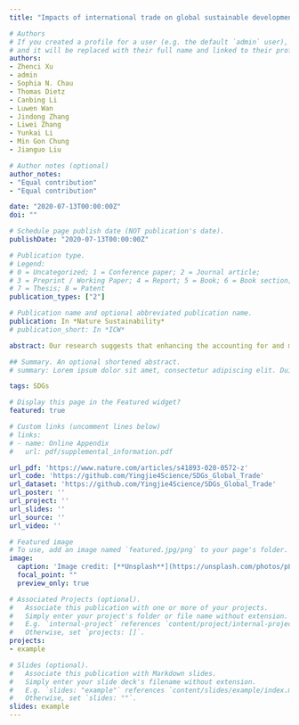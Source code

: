 ```yaml
---
title: "Impacts of international trade on global sustainable development"

# Authors
# If you created a profile for a user (e.g. the default `admin` user), write the username (folder name) here 
# and it will be replaced with their full name and linked to their profile.
authors:
- Zhenci Xu
- admin
- Sophia N. Chau
- Thomas Dietz
- Canbing Li
- Luwen Wan
- Jindong Zhang
- Liwei Zhang
- Yunkai Li
- Min Gon Chung
- Jianguo Liu

# Author notes (optional)
author_notes:
- "Equal contribution"
- "Equal contribution"

date: "2020-07-13T00:00:00Z"
doi: ""

# Schedule page publish date (NOT publication's date).
publishDate: "2020-07-13T00:00:00Z"

# Publication type.
# Legend: 
# 0 = Uncategorized; 1 = Conference paper; 2 = Journal article;
# 3 = Preprint / Working Paper; 4 = Report; 5 = Book; 6 = Book section;
# 7 = Thesis; 8 = Patent
publication_types: ["2"]

# Publication name and optional abbreviated publication name.
publication: In *Nature Sustainability*
# publication_short: In *ICW*

abstract: Our research suggests that enhancing the accounting for and management of virtual resources embedded in trade is essential for achieving and balancing sustainable development for all.

## Summary. An optional shortened abstract.
# summary: Lorem ipsum dolor sit amet, consectetur adipiscing elit. Duis posuere tellus ac convallis placerat. Proin tincidunt magna sed ex sollicitudin condimentum.

tags: SDGs

# Display this page in the Featured widget?
featured: true

# Custom links (uncomment lines below)
# links:
# - name: Online Appendix
#   url: pdf/supplemental_information.pdf

url_pdf: 'https://www.nature.com/articles/s41893-020-0572-z'
url_code: 'https://github.com/Yingjie4Science/SDGs_Global_Trade'
url_dataset: 'https://github.com/Yingjie4Science/SDGs_Global_Trade'
url_poster: ''
url_project: ''
url_slides: ''
url_source: ''
url_video: ''

# Featured image
# To use, add an image named `featured.jpg/png` to your page's folder. 
image:
  caption: 'Image credit: [**Unsplash**](https://unsplash.com/photos/pLCdAaMFLTE)'
  focal_point: ""
  preview_only: true

# Associated Projects (optional).
#   Associate this publication with one or more of your projects.
#   Simply enter your project's folder or file name without extension.
#   E.g. `internal-project` references `content/project/internal-project/index.md`.
#   Otherwise, set `projects: []`.
projects:
- example

# Slides (optional).
#   Associate this publication with Markdown slides.
#   Simply enter your slide deck's filename without extension.
#   E.g. `slides: "example"` references `content/slides/example/index.md`.
#   Otherwise, set `slides: ""`.
slides: example
---
```


